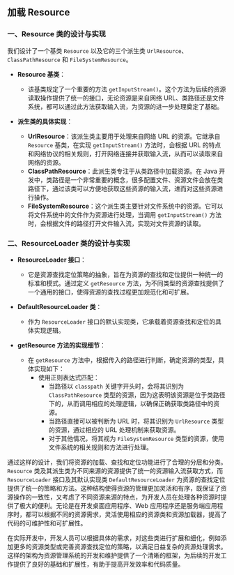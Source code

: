 ## 加载 Resource

### 一、Resource 类的设计与实现

我们设计了一个基类 `Resource` 以及它的三个派生类 `UrlResource`、`ClassPathResource` 和 `FileSystemResource`。

- **Resource 基类**：
    - 该基类规定了一个重要的方法 `getInputStream()`。这个方法为后续的资源读取操作提供了统一的接口，无论资源是来自网络 URL、类路径还是文件系统，都可以通过此方法获取输入流，为资源的进一步处理奠定了基础。

- **派生类的具体实现**：
    - **UrlResource**：该派生类主要用于处理来自网络 URL 的资源。它继承自 `Resource` 基类，在实现 `getInputStream()` 方法时，会根据 URL 的特点和网络协议的相关规则，打开网络连接并获取输入流，从而可以读取来自网络的资源。
    - **ClassPathResource**：此派生类专注于从类路径中加载资源。在 Java 开发中，类路径是一个非常重要的概念，很多配置文件、资源文件会放在类路径下，通过该类可以方便地获取这些资源的输入流，进而对这些资源进行操作。
    - **FileSystemResource**：这个派生类主要针对文件系统中的资源。它可以将文件系统中的文件作为资源进行处理，当调用 `getInputStream()` 方法时，会根据文件的路径打开文件输入流，实现对文件资源的读取。


### 二、ResourceLoader 类的设计与实现

- **ResourceLoader 接口**：
    - 它是资源查找定位策略的抽象，旨在为资源的查找和定位提供一种统一的标准和模式。通过定义 `getResource` 方法，为不同类型的资源查找提供了一个通用的接口，使得资源的查找过程更加规范化和可扩展。

- **DefaultResourceLoader 类**：
    - 作为 `ResourceLoader` 接口的默认实现类，它承载着资源查找和定位的具体实现逻辑。

- **getResource 方法的实现细节**：
    - 在 `getResource` 方法中，根据传入的路径进行判断，确定资源的类型，具体实现如下：
        - 使用正则表达式匹配：
            - 当路径以 `classpath` 关键字开头时，会将其识别为 `ClassPathResource` 类型的资源，因为这表明该资源是位于类路径下的，从而调用相应的处理逻辑，以确保正确获取类路径中的资源。
            - 当路径直接可以被判断为 URL 时，将其识别为 `UrlResource` 类型的资源，通过相应的 URL 处理机制来获取资源。
            - 对于其他情况，将其视为 `FileSystemResource` 类型的资源，使用文件系统的相关规则和方法进行处理。


通过这样的设计，我们将资源的加载、查找和定位功能进行了合理的分层和分类。`Resource` 类及其派生类为不同来源的资源提供了统一的资源输入流获取方式，而 `ResourceLoader` 接口及其默认实现类 `DefaultResourceLoader` 为资源的查找定位提供了统一的策略和方法。这种结构使得资源的管理更加灵活和有序，既保证了资源操作的一致性，又考虑了不同资源来源的特点，为开发人员在处理各种资源时提供了极大的便利。无论是在开发桌面应用程序、Web 应用程序还是服务端应用程序时，都可以根据不同的资源需求，灵活使用相应的资源类和资源加载器，提高了代码的可维护性和可扩展性。

在实际开发中，开发人员可以根据具体的需求，对这些类进行扩展和细化，例如添加更多的资源类型或完善资源查找定位的策略，以满足日益复杂的资源处理需求。这样的架构为资源管理系统的开发和维护提供了一个清晰的框架，为后续的开发工作提供了良好的基础和扩展性，有助于提高开发效率和代码质量。